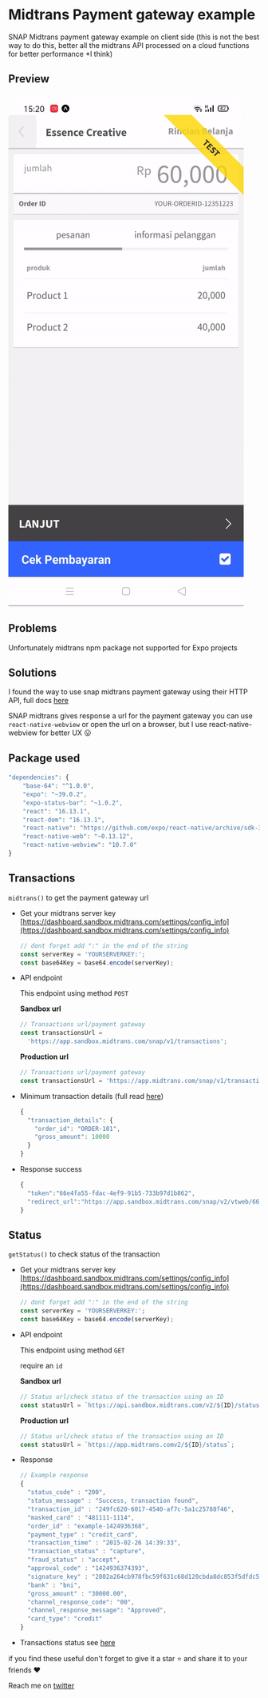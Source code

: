# Midtrans Payment gateway example

SNAP Midtrans payment gateway example on client side (this is not the best way to do this, better all the midtrans API processed on a cloud functions for better performance \*I think)

## Preview

![../media/midtrans.gif](../media/midtrans.gif)

## Problems

Unfortunately midtrans npm package not supported for Expo projects

## Solutions

I found the way to use snap midtrans payment gateway using their HTTP API, full docs [here](https://api-docs.midtrans.com/)

SNAP midtrans gives response a url for the payment gateway you can use `react-native-webview` or open the url on a browser, but I use react-native-webview for better UX 😛

## Package used

```jsx
"dependencies": {
    "base-64": "^1.0.0",
    "expo": "~39.0.2",
    "expo-status-bar": "~1.0.2",
    "react": "16.13.1",
    "react-dom": "16.13.1",
    "react-native": "https://github.com/expo/react-native/archive/sdk-39.0.4.tar.gz",
    "react-native-web": "~0.13.12",
    "react-native-webview": "10.7.0"
}
```

## Transactions

`midtrans()` to get the payment gateway url

- Get your midtrans server key [https://dashboard.sandbox.midtrans.com/settings/config_info](https://dashboard.sandbox.midtrans.com/settings/config_info)

  ```jsx
  // dont forget add ":" in the end of the string
  const serverKey = 'YOURSERVERKEY:';
  const base64Key = base64.encode(serverKey);
  ```

- API endpoint

  This endpoint using method `POST`

  **Sandbox url**

  ```jsx
  // Transactions url/payment gateway
  const transactionsUrl =
  	'https://app.sandbox.midtrans.com/snap/v1/transactions';
  ```

  **Production url**

  ```jsx
  // Transactions url/payment gateway
  const transactionsUrl = 'https://app.midtrans.com/snap/v1/transactions';
  ```

- Minimum transaction details (full read [here](https://snap-docs.midtrans.com/#request-body-json-parameter))

  ```jsx
  {
    "transaction_details": {
      "order_id": "ORDER-101",
      "gross_amount": 10000
    }
  }
  ```

- Response success

  ```jsx
  {
    "token":"66e4fa55-fdac-4ef9-91b5-733b97d1b862",
    "redirect_url":"https://app.sandbox.midtrans.com/snap/v2/vtweb/66e4fa55-fdac-4ef9-91b5-733b97d1b862"
  }
  ```

## Status

`getStatus()` to check status of the transaction

- Get your midtrans server key [https://dashboard.sandbox.midtrans.com/settings/config_info](https://dashboard.sandbox.midtrans.com/settings/config_info)

  ```jsx
  // dont forget add ":" in the end of the string
  const serverKey = 'YOURSERVERKEY:';
  const base64Key = base64.encode(serverKey);
  ```

- API endpoint

  This endpoint using method `GET`

  require an `id`

  **Sandbox url**

  ```jsx
  // Status url/check status of the transaction using an ID
  const statusUrl = `https://api.sandbox.midtrans.com/v2/${ID}/status`;
  ```

  **Production url**

  ```jsx
  // Status url/check status of the transaction using an ID
  const statusUrl = `https://app.midtrans.comv2/${ID}/status`;
  ```

- Response

  ```jsx
  // Example response
  {
    "status_code" : "200",
    "status_message" : "Success, transaction found",
    "transaction_id" : "249fc620-6017-4540-af7c-5a1c25788f46",
    "masked_card" : "481111-1114",
    "order_id" : "example-1424936368",
    "payment_type" : "credit_card",
    "transaction_time" : "2015-02-26 14:39:33",
    "transaction_status" : "capture",
    "fraud_status" : "accept",
    "approval_code" : "1424936374393",
    "signature_key" : "2802a264cb978fbc59f631c68d120cbda8dc853f5dfdc52301c615cf4f14e7a0b09aa...",
    "bank" : "bni",
    "gross_amount" : "30000.00",
    "channel_response_code": "00",
    "channel_response_message": "Approved",
    "card_type": "credit"
  }
  ```

- Transactions status see [here](https://api-docs.midtrans.com/#transaction-status)

if you find these useful don't forget to give it a star ⭐ and share it to your friends ❤️

Reach me on [twitter](https://twitter.com/kikiding/)
